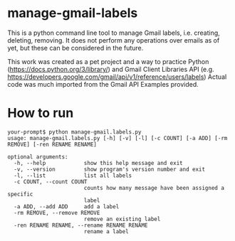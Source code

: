 # manage-gmail-labels

This is a python command line tool to manage Gmail labels, i.e. creating, deleting, removing. It does not perform any operations over emails as of yet, but these can be considered in the future.

This work was created as a pet project and a way to practice Python (https://docs.python.org/3/library/) and Gmail Client Libraries API (e.g. https://developers.google.com/gmail/api/v1/reference/users/labels) Actual code was much imported from the Gmail API Examples provided.

# How to run 
```
your-prompt$ python manage-gmail.labels.py
usage: manage-gmail.labels.py [-h] [-v] [-l] [-c COUNT] [-a ADD] [-rm REMOVE] [-ren RENAME RENAME]

optional arguments:
  -h, --help            show this help message and exit
  -v, --version         show program's version number and exit
  -l, --list            list all labels
  -c COUNT, --count COUNT
                        counts how many message have been assigned a specific
                        label
  -a ADD, --add ADD     add a label
  -rm REMOVE, --remove REMOVE
                        remove an existing label
  -ren RENAME RENAME, --rename RENAME RENAME
                        rename a label
```
